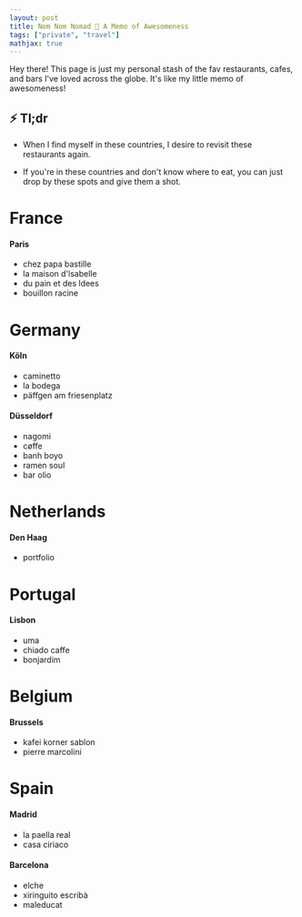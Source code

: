 ```yaml
---
layout: post
title: Nom Nom Nomad 🍭 A Memo of Awesomeness
tags: ["private", "travel"]
mathjax: true
---
```


Hey there! This page is just my personal stash of the fav restaurants, cafes, and bars I've loved across the globe. It's like my little memo of awesomeness!

## ⚡ Tl;dr
- When I find myself in these countries, I desire to revisit these restaurants again.

- If you're in these countries and don't know where to eat, you can just drop by these spots and give them a shot.

# France
#### Paris
- chez papa bastille
- la maison d'lsabelle
- du pain et des ldees
- bouillon racine

# Germany
#### Köln
- caminetto
- la bodega
- päffgen am friesenplatz

#### Düsseldorf
- nagomi
- cøffe
- banh boyo
- ramen soul
- bar olio

# Netherlands
#### Den Haag
- portfolio

# Portugal
#### Lisbon
- uma
- chiado caffe
- bonjardim

# Belgium
#### Brussels
- kafei korner sablon
- pierre marcolini

# Spain
#### Madrid
- la paella real
- casa ciriaco

#### Barcelona
- elche
- xiringuito escribà
- maleducat